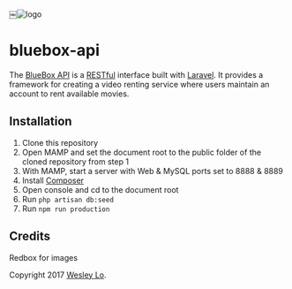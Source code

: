 ￼![logo](https://github.com/wesleylo/bluebox-api/raw/master/logo.png)
# bluebox-api

The [BlueBox API](https://wesleylo.gitbooks.io/bluebox/content/) is a [RESTful](https://en.wikipedia.org/wiki/Representational_state_transfer) interface built with [Laravel](https://laravel.com/). It provides a framework for creating a video renting service where users maintain an account to rent available movies.

## Installation
1. Clone this repository
2. Open MAMP and set the document root to the public folder of the cloned repository from step 1
3. With MAMP, start a server with Web & MySQL ports set to 8888 & 8889
4. Install [Composer](https://getcomposer.org/download/)
5. Open console and cd to the document root
7. Run ```php artisan db:seed```
8. Run ```npm run production```

## Credits
Redbox for images

Copyright 2017 [Wesley Lo](https://github.com/wesleylo/).
